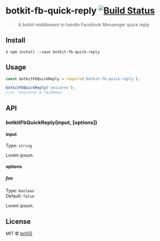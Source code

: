 # botkit-fb-quick-reply [![Build Status](https://travis-ci.com/mako-ai/botkit-fb-quick-reply.svg?branch=master)](https://travis-ci.com/mako-ai/botkit-fb-quick-reply)

> A botkit middleware to handle Facebook Messenger quick reply


## Install

```
$ npm install --save botkit-fb-quick-reply
```


## Usage

```js
const botkitFbQuickReply = require('botkit-fb-quick-reply');

botkitFbQuickReply('unicorns');
//=> 'unicorns & rainbows'
```


## API

### botkitFbQuickReply(input, [options])

#### input

Type: `string`

Lorem ipsum.

#### options

##### foo

Type: `boolean`<br>
Default: `false`

Lorem ipsum.


## License

MIT © [brh55](https://github.com/mako-ai/botkit-fb-quick-reply)
